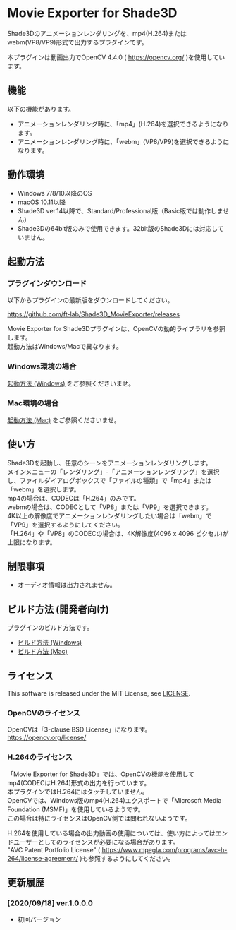 # Movie Exporter for Shade3D

Shade3Dのアニメーションレンダリングを、mp4(H.264)またはwebm(VP8/VP9)形式で出力するプラグインです。    

本プラグインは動画出力でOpenCV 4.4.0 ( https://opencv.org/ )を使用しています。    

## 機能

以下の機能があります。    

* アニメーションレンダリング時に、「mp4」(H.264)を選択できるようになります。    
* アニメーションレンダリング時に、「webm」(VP8/VP9)を選択できるようになります。    

## 動作環境

* Windows 7/8/10以降のOS
* macOS 10.11以降
* Shade3D ver.14以降で、Standard/Professional版（Basic版では動作しません）
* Shade3Dの64bit版のみで使用できます。32bit版のShade3Dには対応していません。

## 起動方法

### プラグインダウンロード

以下からプラグインの最新版をダウンロードしてください。     

https://github.com/ft-lab/Shade3D_MovieExporter/releases

Movie Exporter for Shade3Dプラグインは、OpenCVの動的ライブラリを参照します。    
起動方法はWindows/Macで異なります。    

### Windows環境の場合

[起動方法 (Windows)](./setup_win.md) をご参照くださいませ。    


### Mac環境の場合

[起動方法 (Mac)](./setup_mac.md) をご参照くださいませ。    

## 使い方

Shade3Dを起動し、任意のシーンをアニメーションレンダリングします。    
メインメニューの「レンダリング」-「アニメーションレンダリング」を選択し、ファイルダイアログボックスで「ファイルの種類」で「mp4」または「webm」を選択します。    
mp4の場合は、CODECは「H.264」のみです。    
webmの場合は、CODECとして「VP8」または「VP9」を選択できます。    
4K以上の解像度でアニメーションレンダリングしたい場合は「webm」で「VP9」を選択するようにしてください。     
「H.264」や「VP8」のCODECの場合は、4K解像度(4096 x 4096 ピクセル)が上限になります。    

## 制限事項

* オーディオ情報は出力されません。    

## ビルド方法 (開発者向け)

プラグインのビルド方法です。    

* [ビルド方法 (Windows)](./build_win.md)
* [ビルド方法 (Mac)](./build_mac.md)

## ライセンス

This software is released under the MIT License, see [LICENSE](./LICENSE).    

### OpenCVのライセンス

OpenCVは「3-clause BSD License」になります。    
https://opencv.org/license/    

### H.264のライセンス

「Movie Exporter for Shade3D」では、OpenCVの機能を使用してmp4(CODECはH.264)形式の出力を行っています。    
本プラグインではH.264にはタッチしていません。    
OpenCVでは、Windows版のmp4(H.264)エクスポートで「Microsoft Media Foundation (MSMF)」を使用しているようです。    
この場合は特にライセンスはOpenCV側では問われないようです。    

H.264を使用している場合の出力動画の使用については、使い方によってはエンドユーザーとしてのライセンスが必要になる場合があります。    
"AVC Patent Portfolio License" ( https://www.mpegla.com/programs/avc-h-264/license-agreement/ )も参照するようにしてください。    

## 更新履歴

### [2020/09/18] ver.1.0.0.0

* 初回バージョン

